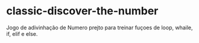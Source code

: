 # classic-discover-the-number
Jogo de adivinhação de Numero
prejto para treinar fuçoes de loop, whaile, if, elif e else.
